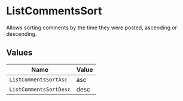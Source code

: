 # ListCommentsSort

Allows sorting comments by the time they were posted, ascending or descending.


## Values

| Name                   | Value                  |
| ---------------------- | ---------------------- |
| `ListCommentsSortAsc`  | asc                    |
| `ListCommentsSortDesc` | desc                   |